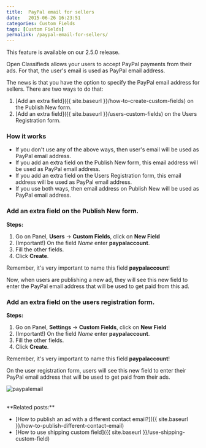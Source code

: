 ```yaml
---
title:  PayPal email for sellers
date:   2015-06-26 16:23:51
categories: Custom Fields
tags: [Custom Fields]
permalink: /paypal-email-for-sellers/
---
```

<div class="alert alert-warning">
<strong><i class="glyphicon glyphicon-warning-sign"></i> </strong> This feature is available on our 2.5.0 release.
</div>

Open Classifieds allows your users to accept PayPal payments from their ads. For that, the user's email is used as PayPal email address. 

The news is that you have the option to specify the PayPal email address for sellers. There are two ways to do that:

1. [Add an extra field]({{ site.baseurl }}/how-to-create-custom-fields) on the Publish New form.
2. [Add an extra field]({{ site.baseurl }}/users-custom-fields) on the Users Registration form.

### How it works

- If you don't use any of the above ways, then user's email will be used as PayPal email address.
- If you add an extra field on the Publish New form, this email address will be used as PayPal email address.
- If you add an extra field on the Users Registration form, this email address will be used as PayPal email address.
- If you use both ways, then email address on Publish New will be used as PayPal email address.

### Add an extra field on the Publish New form.

**Steps:**

1. Go on Panel, **Users** -> **Custom Fields**, click on **New Field**
2. (Important!) On the field _Name_ enter **paypalaccount**.
3. Fill the other fields.
4. Click **Create**.

Remember, it's very important to name this field **paypalaccount**!

Now, when users are publishing a new ad, they will see this new field to enter the PayPal email address that will be used to get paid from this ad.

### Add an extra field on the users registration form.

**Steps:**

1. Go on Panel, **Settings** -> **Custom Fields**, click on **New Field**
2. (Important!) On the field _Name_ enter **paypalaccount**.
3. Fill the other fields.
4. Click **Create**.

Remember, it's very important to name this field **paypalaccount**!

On the user registration form, users will see this new field to enter their PayPal email address that will be used to get paid from their ads.

![paypalemail](//docs.yclas.com/images/paypalemail.png)

<br>
**Related posts:**

+ [How to publish an ad with a different contact email?]({{ site.baseurl }}/how-to-publish-different-contact-email)
+ [How to use shipping custom field]({{ site.baseurl }}/use-shipping-custom-field)